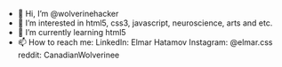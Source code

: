 - 👋 Hi, I’m @wolverinehacker
- 👀 I’m interested in html5, css3, javascript, neuroscience, arts and etc.
- 🌱 I’m currently learning html5
- 📫 How to reach me:
LinkedIn: Elmar Hatamov
Instagram: @elmar.css
reddit: CanadianWolverinee
<!---
wolverinehacker/wolverinehacker is a ✨ special ✨ repository because its `README.md` (this file) appears on your GitHub profile.
You can click the Preview link to take a look at your changes.
--->
